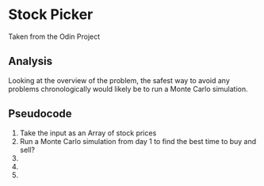 <h1>Stock Picker</h1>
<p>Taken from the Odin Project</p>

<h2>Analysis</h2>
<p>Looking at the overview of the problem, the safest way to avoid any problems chronologically would likely be to run a Monte Carlo simulation. </p>

<h2>Pseudocode</h2>
<ol>
    <li>Take the input as an Array of stock prices</li>
    <li>Run a Monte Carlo simulation from day 1 to find the best time to buy and sell?</li>
    <li></li>
    <li></li>
    <li></li>
</ol>
